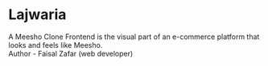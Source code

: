 # Lajwaria
A Meesho Clone Frontend is the visual part of an e-commerce platform that looks and feels like Meesho.
<br/>
Author - Faisal Zafar (web developer)
